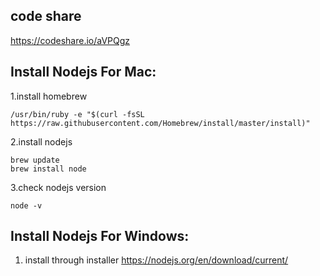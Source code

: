 ## code share
https://codeshare.io/aVPQgz

## Install Nodejs For Mac:
1.install homebrew
```
/usr/bin/ruby -e "$(curl -fsSL https://raw.githubusercontent.com/Homebrew/install/master/install)"
```
2.install nodejs
```
brew update
brew install node
```
3.check nodejs version
```
node -v
```
## Install Nodejs For Windows:

1. install through installer
https://nodejs.org/en/download/current/